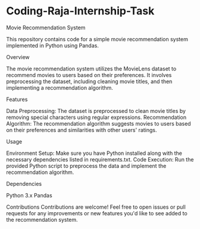 # Coding-Raja-Internship-Task

Movie Recommendation System

This repository contains code for a simple movie recommendation system implemented in Python using Pandas.

Overview

The movie recommendation system utilizes the MovieLens dataset to recommend movies to users based on their preferences. It involves preprocessing the dataset, including cleaning movie titles, and then implementing a recommendation algorithm.

Features

Data Preprocessing: The dataset is preprocessed to clean movie titles by removing special characters using regular expressions.
Recommendation Algorithm: The recommendation algorithm suggests movies to users based on their preferences and similarities with other users' ratings.

Usage

Environment Setup: Make sure you have Python installed along with the necessary dependencies listed in requirements.txt.
Code Execution: Run the provided Python script to preprocess the data and implement the recommendation algorithm.

Dependencies

Python 3.x
Pandas

Contributions
Contributions are welcome! Feel free to open issues or pull requests for any improvements or new features you'd like to see added to the recommendation system.
